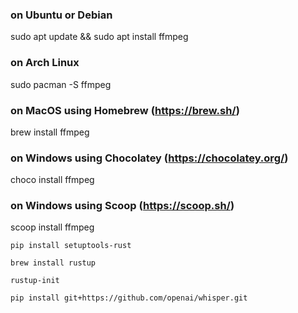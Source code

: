 ### on Ubuntu or Debian
sudo apt update && sudo apt install ffmpeg

### on Arch Linux
sudo pacman -S ffmpeg

### on MacOS using Homebrew (https://brew.sh/)
brew install ffmpeg

### on Windows using Chocolatey (https://chocolatey.org/)
choco install ffmpeg

### on Windows using Scoop (https://scoop.sh/)
scoop install ffmpeg


```
pip install setuptools-rust
```

```
brew install rustup
```

```
rustup-init
```

```
pip install git+https://github.com/openai/whisper.git
```

